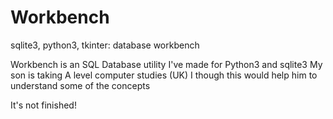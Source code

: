 # Workbench
sqlite3, python3, tkinter: database workbench

Workbench is an SQL Database utility I've made for Python3 and sqlite3 
My son is taking A level computer studies (UK) I though this would help 
him to understand some of the concepts

It's not finished!
